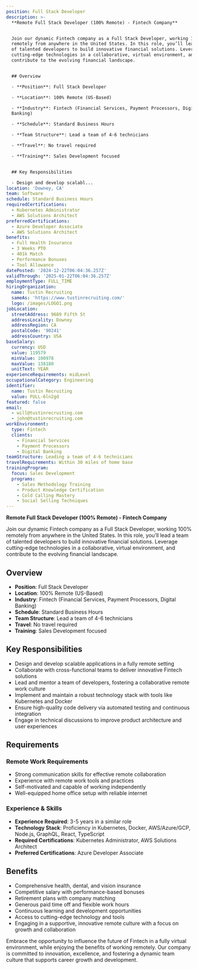 ```yaml
---
position: Full Stack Developer
description: >-
  **Remote Full Stack Developer (100% Remote) - Fintech Company**


  Join our dynamic Fintech company as a Full Stack Developer, working 100%
  remotely from anywhere in the United States. In this role, you’ll lead a team
  of talented developers to build innovative financial solutions. Leverage
  cutting-edge technologies in a collaborative, virtual environment, and
  contribute to the evolving financial landscape.


  ## Overview

  - **Position**: Full Stack Developer

  - **Location**: 100% Remote (US-Based)

  - **Industry**: Fintech (Financial Services, Payment Processors, Digital
  Banking)

  - **Schedule**: Standard Business Hours

  - **Team Structure**: Lead a team of 4-6 technicians

  - **Travel**: No travel required

  - **Training**: Sales Development focused


  ## Key Responsibilities

  - Design and develop scalabl...
location: 'Downey, CA'
team: Software
schedule: Standard Business Hours
requiredCertifications:
  - Kubernetes Administrator
  - AWS Solutions Architect
preferredCertifications:
  - Azure Developer Associate
  - AWS Solutions Architect
benefits:
  - Full Health Insurance
  - 3 Weeks PTO
  - 401k Match
  - Performance Bonuses
  - Tool Allowance
datePosted: '2024-12-22T06:04:36.257Z'
validThrough: '2025-01-22T06:04:36.257Z'
employmentType: FULL_TIME
hiringOrganization:
  name: Tustin Recruiting
  sameAs: 'https://www.tustinrecruiting.com/'
  logo: /images/LOGO1.png
jobLocation:
  streetAddress: 9689 Fifth St
  addressLocality: Downey
  addressRegion: CA
  postalCode: '90241'
  addressCountry: USA
baseSalary:
  currency: USD
  value: 119579
  minValue: 100978
  maxValue: 138180
  unitText: YEAR
experienceRequirements: midLevel
occupationalCategory: Engineering
identifier:
  name: Tustin Recruiting
  value: FULL-6ln2gd
featured: false
email:
  - will@tustinrecruiting.com
  - john@tustinrecruiting.com
workEnvironment:
  type: Fintech
  clients:
    - Financial Services
    - Payment Processors
    - Digital Banking
teamStructure: Leading a team of 4-6 technicians
travelRequirements: Within 30 miles of home base
trainingProgram:
  focus: Sales Development
  programs:
    - Sales Methodology Training
    - Product Knowledge Certification
    - Cold Calling Mastery
    - Social Selling Techniques
---
```




**Remote Full Stack Developer (100% Remote) - Fintech Company**

Join our dynamic Fintech company as a Full Stack Developer, working 100% remotely from anywhere in the United States. In this role, you’ll lead a team of talented developers to build innovative financial solutions. Leverage cutting-edge technologies in a collaborative, virtual environment, and contribute to the evolving financial landscape.

## Overview
- **Position**: Full Stack Developer
- **Location**: 100% Remote (US-Based)
- **Industry**: Fintech (Financial Services, Payment Processors, Digital Banking)
- **Schedule**: Standard Business Hours
- **Team Structure**: Lead a team of 4-6 technicians
- **Travel**: No travel required
- **Training**: Sales Development focused

## Key Responsibilities
- Design and develop scalable applications in a fully remote setting
- Collaborate with cross-functional teams to deliver innovative Fintech solutions
- Lead and mentor a team of developers, fostering a collaborative remote work culture
- Implement and maintain a robust technology stack with tools like Kubernetes and Docker
- Ensure high-quality code delivery via automated testing and continuous integration
- Engage in technical discussions to improve product architecture and user experiences

## Requirements
### Remote Work Requirements
- Strong communication skills for effective remote collaboration
- Experience with remote work tools and practices
- Self-motivated and capable of working independently
- Well-equipped home office setup with reliable internet

### Experience & Skills
- **Experience Required**: 3-5 years in a similar role
- **Technology Stack**: Proficiency in Kubernetes, Docker, AWS/Azure/GCP, Node.js, GraphQL, React, TypeScript
- **Required Certifications**: Kubernetes Administrator, AWS Solutions Architect
- **Preferred Certifications**: Azure Developer Associate

## Benefits
- Comprehensive health, dental, and vision insurance
- Competitive salary with performance-based bonuses
- Retirement plans with company matching
- Generous paid time off and flexible work hours
- Continuous learning and development opportunities
- Access to cutting-edge technology and tools
- Engaging in a supportive, innovative remote culture with a focus on growth and collaboration

Embrace the opportunity to influence the future of Fintech in a fully virtual environment, while enjoying the benefits of working remotely. Our company is committed to innovation, excellence, and fostering a dynamic team culture that supports career growth and development.
